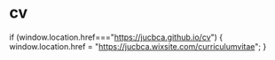 # cv
if (window.location.href==="https://jucbca.github.io/cv") {
    window.location.href = "https://jucbca.wixsite.com/curriculumvitae"; 
}
